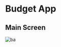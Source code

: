 # Budget App

## Main Screen
![ba](https://user-images.githubusercontent.com/83196463/166131562-bfbbf32a-4987-419e-a125-49ed709d379e.png)
